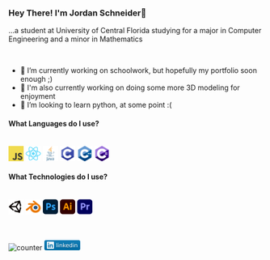 
### Hey There! I'm Jordan Schneider👋
<p>...a student at University of Central Florida studying for a major in Computer Engineering and a minor in Mathematics</p>

<br>

- 🔭 I’m currently working on schoolwork, but hopefully my portfolio soon enough ;)
- 🌱 I'm also currently working on doing some more 3D modeling for enjoyment
- 👯 I’m looking to learn python, at some point :(

#### What Languages do I use?
<br>
<code><img height="30" src="assets/js.png"></code>
<code><img height="30" src="assets/react.png"></code>
<code><img height="30" src="assets/java.png"></code>
<code><img height="30" src="assets/c.png"></code>
<code><img height="30" src="assets/cpp.png"></code>
<code><img height="30" src="assets/cs.png"></code>

#### What Technologies do I use?
<br>
<code><img height="30" src="assets/unity.png"></code>
<code><img height="30" src="assets/blender.png"></code>
<code><img height="30" src="assets/photoshop.png"></code>
<code><img height="30" src="assets/illustrator.png"></code>
<code><img height="30" src="assets/premiere.png"></code>

<br>
<br>
<br>

![counter](https://ennf2r0mipze251.m.pipedream.net)
<a href="https://www.linkedin.com/in/jordanschneiderucf/"><img height="20" src="assets/linkedin.svg"></a>
